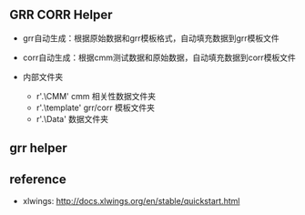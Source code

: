 
## GRR CORR Helper

- grr自动生成：根据原始数据和grr模板格式，自动填充数据到grr模板文件
- corr自动生成：根据cmm测试数据和原始数据，自动填充数据到corr模板文件


- 内部文件夹
    - r'.\CMM' cmm 相关性数据文件夹
    - r'.\template' grr/corr 模板文件夹
    - r'.\Data' 数据文件夹


## grr helper


## reference

- xlwings: http://docs.xlwings.org/en/stable/quickstart.html








































